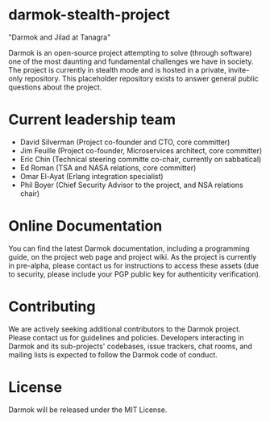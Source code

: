 # darmok-stealth-project

"Darmok and Jilad at Tanagra"

Darmok is an open-source project attempting to solve (through software) one of the most daunting and fundamental challenges we have in society.  The project is currently in stealth mode and is hosted in a private, invite-only repository.  This placeholder repository exists to answer general public questions about the project.

# Current leadership team

* David Silverman (Project co-founder and CTO, core committer)
* Jim Feuille (Project co-founder, Microservices architect, core committer)
* Eric Chin (Technical steering committe co-chair, currently on sabbatical)
* Ed Roman (TSA and NASA relations, core committer)
* Omar El-Ayat (Erlang integration specialist)
* Phil Boyer (Chief Security Advisor to the project, and NSA relations chair)

# Online Documentation

You can find the latest Darmok documentation, including a programming guide, on the project web page and project wiki.  As the project is currently in pre-alpha, please contact us for instructions to access these assets (due to security, please include your PGP public key for authenticity verification).

# Contributing

We are actively seeking additional contributors to the Darmok project.  Please contact us for guidelines and policies.  Developers interacting in Darmok and its sub-projects' codebases, issue trackers, chat rooms, and mailing lists is expected to follow the Darmok code of conduct.

# License

Darmok will be released under the MIT License.
